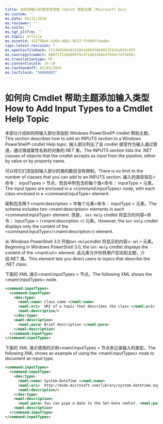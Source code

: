 ```yaml
---
title: 如何将输入的类型添加到 Cmdlet 帮助主题 |Microsoft Docs
ms.custom: ''
ms.date: 09/12/2016
ms.reviewer: ''
ms.suite: ''
ms.tgt_pltfrm: ''
ms.topic: article
ms.assetid: 432798e4-5d69-46b1-9517-ff09bffaa4be
caps.latest.revision: 7
ms.openlocfilehash: f213605dda0132051d983f8608515325e815c455
ms.sourcegitcommit: b6871f21bd666f9cd71dd336bb3f844cf472b56c
ms.translationtype: MT
ms.contentlocale: zh-CN
ms.lasthandoff: 02/03/2019
ms.locfileid: "56860803"
---
```

# <a name="how-to-add-input-types-to-a-cmdlet-help-topic"></a><span data-ttu-id="b4610-102">如何向 Cmdlet 帮助主题添加输入类型</span><span class="sxs-lookup"><span data-stu-id="b4610-102">How to Add Input Types to a Cmdlet Help Topic</span></span>

<span data-ttu-id="b4610-103">本部分介绍如何将输入部分添加到 Windows PowerShell® cmdlet 帮助主题。</span><span class="sxs-lookup"><span data-stu-id="b4610-103">This section describes how to add an INPUTS section to a Windows PowerShell® cmdlet Help topic.</span></span> <span data-ttu-id="b4610-104">输入部分列出了该 cmdlet 接受作为输入通过管道，通过值或属性名称的对象的.NET 类。</span><span class="sxs-lookup"><span data-stu-id="b4610-104">The INPUTS section lists the .NET classes of objects that the cmdlet accepts as input from the pipeline, either by value or by property name.</span></span>

<span data-ttu-id="b4610-105">可以将它们添加到输入部分的类的数目没有限制。</span><span class="sxs-lookup"><span data-stu-id="b4610-105">There is no limit to the number of classes that you can add to an INPUTS section.</span></span> <span data-ttu-id="b4610-106">输入的类型括在\<命令： inputTypes > 节点，而且中所包含的每个类\<命令： inputType > 元素。</span><span class="sxs-lookup"><span data-stu-id="b4610-106">The input types are enclosed in a \<command:inputTypes> node, with each class enclosed in a  \<command:inputType> element.</span></span>

<span data-ttu-id="b4610-107">架构包含两个\<maml:description > 中每个元素\<命令： inputType > 元素。</span><span class="sxs-lookup"><span data-stu-id="b4610-107">The schema includes two \<maml:description> elements in each \<command:inputType> element.</span></span> <span data-ttu-id="b4610-108">但是， `Get-Help` cmdlet 将显示的内容\<命令： inputType > /\<maml:description >) 元素。</span><span class="sxs-lookup"><span data-stu-id="b4610-108">However, the `Get-Help` cmdlet displays only the content of the \<command:inputType>/\<maml:description>) element.</span></span>

<span data-ttu-id="b4610-109">从 Windows PowerShell 3.0 开始`Get-Help`cmdlet 将显示的内容\<: uri > 元素。</span><span class="sxs-lookup"><span data-stu-id="b4610-109">Beginning in Windows PowerShell 3.0, the `Get-Help` cmdlet displays the content of the \<maml:uri> element.</span></span> <span data-ttu-id="b4610-110">此元素允许你将用户定向到主题，介绍.NET 类。</span><span class="sxs-lookup"><span data-stu-id="b4610-110">This element lets you direct users to topics that describe the .NET class.</span></span>

<span data-ttu-id="b4610-111">下面的 XML 演示\<maml:inputTypes > 节点。</span><span class="sxs-lookup"><span data-stu-id="b4610-111">The following XML shows the \<maml:inputTypes> node.</span></span>

```xml
<command:inputTypes>
  <command:inputType>
    <dev:type>
      <maml:name> Class name </maml:name>
      <maml:uri>  URI of a topic that describes the class </maml:uri>
      <maml:description/>
    </dev:type>
    <maml:description>
      <maml:para> Brief description </maml:para>
    </maml:description>
  </command:inputType>
</command:inputTypes>
```

<span data-ttu-id="b4610-112">下面的 XML 演示使用的示例\<maml:inputTypes > 节点来记录输入的类型。</span><span class="sxs-lookup"><span data-stu-id="b4610-112">The following XML shows an example of using the \<maml:inputTypes> node to document an input type.</span></span>

```xml
<command:inputTypes>
  <command:inputType>
    <dev:type>
      <maml:name> System.DateTime </maml:name>
      <maml:uri>  http://msdn.microsoft.com/library/system.datetime.aspx </maml:uri>
      <maml:description/>
    </dev:type>
    <maml:description>
      <maml:para> You can pipe a date to the Set-Date cmdlet. <maml:para>
    <maml:description>
  </command:inputType>
</command:inputTypes>
```